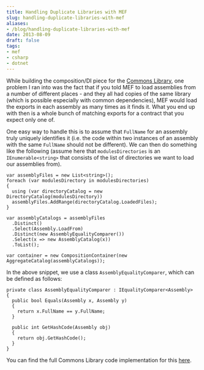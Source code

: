 ```yaml
---
title: Handling Duplicate Libraries with MEF
slug: handling-duplicate-libraries-with-mef
aliases:
- /blog/handling-duplicate-libraries-with-mef
date: 2013-08-09
draft: false
tags:
- mef
- csharp
- dotnet
---
```

While building the composition/DI piece for the [Commons Library](http://aashishkoirala.github.io/commons/), one problem I ran into was the fact that if you told MEF to load assemblies from a number of different places - and they all had copies of the same library (which is possible especially with common dependencies), MEF would load the exports in each assembly as many times as it finds it. What you end up with then is a whole bunch of matching exports for a contract that you expect only one of.

One easy way to handle this is to assume that `FullName` for an assembly truly uniquely identifies it (i.e. the code within two instances of an assembly with the same `FullName` should not be different). We can then do something like the following (assume here that `modulesDirectories` is an `IEnumerable<string>` that consists of the list of directories we want to load our assemblies from).

	var assemblyFiles = new List<string>();
	foreach (var modulesDirectory in modulesDirectories)
	{
	  using (var directoryCatalog = new DirectoryCatalog(modulesDirectory))
	  assemblyFiles.AddRange(directoryCatalog.LoadedFiles);
	}
	 
	var assemblyCatalogs = assemblyFiles
	  .Distinct()
	  .Select(Assembly.LoadFrom)
	  .Distinct(new AssemblyEqualityComparer())
	  .Select(x => new AssemblyCatalog(x))
	  .ToList();
	 
	var container = new CompositionContainer(new AggregateCatalog(assemblyCatalogs));

In the above snippet, we use a class `AssemblyEqualityComparer`, which can be defined as follows:

	private class AssemblyEqualityComparer : IEqualityComparer<Assembly>
	{
	  public bool Equals(Assembly x, Assembly y)
	  {
	    return x.FullName == y.FullName;
	  }
	  
	  public int GetHashCode(Assembly obj)
	  {
	    return obj.GetHashCode();
	  }
	}

You can find the full Commons Library code implementation for this [here](https://github.com/aashishkoirala/commons/blob/master/src/AK.Commons/Providers/Composition/Composer.cs).

